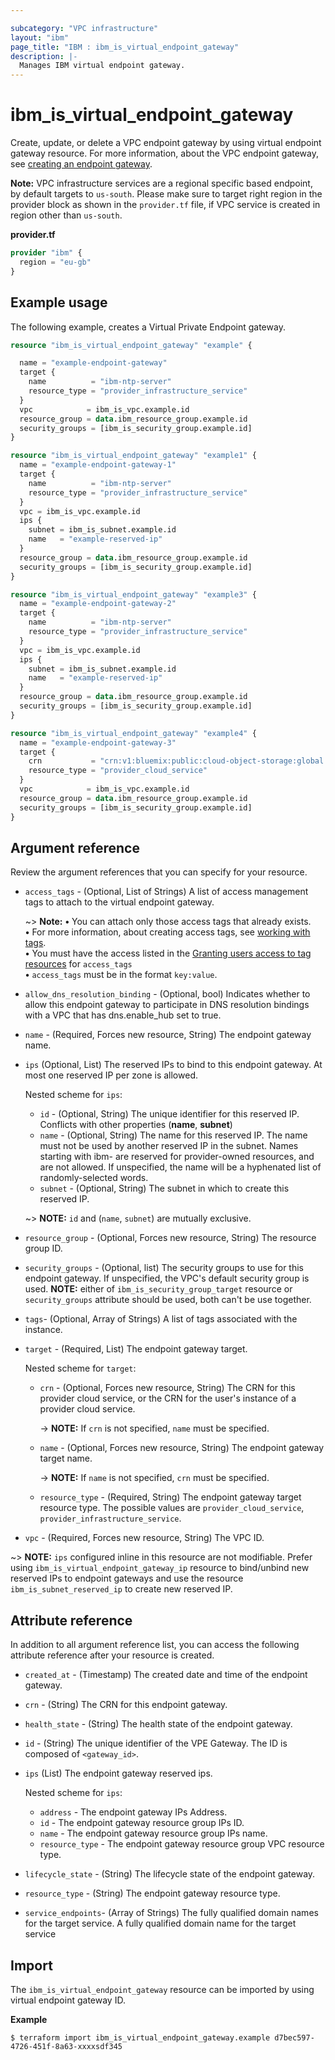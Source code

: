 ```yaml
---

subcategory: "VPC infrastructure"
layout: "ibm"
page_title: "IBM : ibm_is_virtual_endpoint_gateway"
description: |-
  Manages IBM virtual endpoint gateway.
---
```


# ibm_is_virtual_endpoint_gateway
Create, update, or delete a VPC endpoint gateway by using virtual endpoint gateway resource. For more information, about the VPC endpoint gateway, see [creating an endpoint gateway](https://cloud.ibm.com/docs/vpc?topic=vpc-ordering-endpoint-gateway).

**Note:** 
VPC infrastructure services are a regional specific based endpoint, by default targets to `us-south`. Please make sure to target right region in the provider block as shown in the `provider.tf` file, if VPC service is created in region other than `us-south`.

**provider.tf**

```terraform
provider "ibm" {
  region = "eu-gb"
}
```

## Example usage
The following example, creates a Virtual Private Endpoint gateway.

```terraform
resource "ibm_is_virtual_endpoint_gateway" "example" {

  name = "example-endpoint-gateway"
  target {
    name          = "ibm-ntp-server"
    resource_type = "provider_infrastructure_service"
  }
  vpc            = ibm_is_vpc.example.id
  resource_group = data.ibm_resource_group.example.id
  security_groups = [ibm_is_security_group.example.id]
}

resource "ibm_is_virtual_endpoint_gateway" "example1" {
  name = "example-endpoint-gateway-1"
  target {
    name          = "ibm-ntp-server"
    resource_type = "provider_infrastructure_service"
  }
  vpc = ibm_is_vpc.example.id
  ips {
    subnet = ibm_is_subnet.example.id
    name   = "example-reserved-ip"
  }
  resource_group = data.ibm_resource_group.example.id
  security_groups = [ibm_is_security_group.example.id]
}

resource "ibm_is_virtual_endpoint_gateway" "example3" {
  name = "example-endpoint-gateway-2"
  target {
    name          = "ibm-ntp-server"
    resource_type = "provider_infrastructure_service"
  }
  vpc = ibm_is_vpc.example.id
  ips {
    subnet = ibm_is_subnet.example.id
    name   = "example-reserved-ip"
  }
  resource_group = data.ibm_resource_group.example.id
  security_groups = [ibm_is_security_group.example.id]
}

resource "ibm_is_virtual_endpoint_gateway" "example4" {
  name = "example-endpoint-gateway-3"
  target {
    crn           = "crn:v1:bluemix:public:cloud-object-storage:global:::endpoint:s3.direct.mil01.cloud-object-storage.appdomain.cloud"
    resource_type = "provider_cloud_service"
  }
  vpc            = ibm_is_vpc.example.id
  resource_group = data.ibm_resource_group.example.id
  security_groups = [ibm_is_security_group.example.id]
}
```

## Argument reference
Review the argument references that you can specify for your resource. 
- `access_tags`  - (Optional, List of Strings) A list of access management tags to attach to the virtual endpoint gateway.

  ~> **Note:** 
  **&#x2022;** You can attach only those access tags that already exists.</br>
  **&#x2022;** For more information, about creating access tags, see [working with tags](https://cloud.ibm.com/docs/account?topic=account-tag&interface=ui#create-access-console).</br>
  **&#x2022;** You must have the access listed in the [Granting users access to tag resources](https://cloud.ibm.com/docs/account?topic=account-access) for `access_tags`</br>
  **&#x2022;** `access_tags` must be in the format `key:value`.

- `allow_dns_resolution_binding` - (Optional, bool) Indicates whether to allow this endpoint gateway to participate in DNS resolution bindings with a VPC that has dns.enable_hub set to true.
- `name` - (Required, Forces new resource, String) The endpoint gateway name.
- `ips`  (Optional, List) The reserved IPs to bind to this endpoint gateway. At most one reserved IP per zone is allowed.

  Nested scheme for `ips`:
  - `id` - (Optional, String) The unique identifier for this reserved IP. Conflicts with other properties (**name**,  **subnet**)
  - `name` - (Optional, String) The name for this reserved IP. The name must not be used by another reserved IP in the subnet. Names starting with ibm- are reserved for provider-owned resources, and are not allowed. If unspecified, the name will be a hyphenated list of randomly-selected words.
  - `subnet` - (Optional, String) The subnet in which to create this reserved IP.
  
  ~> **NOTE:** `id` and (`name`, `subnet`) are mutually exclusive.

- `resource_group` - (Optional, Forces new resource, String) The resource group ID.
- `security_groups` - (Optional, list) The security groups to use for this endpoint gateway. If unspecified, the VPC's default security group is used.
  **NOTE:** either of `ibm_is_security_group_target` resource or `security_groups` attribute should be used, both can't be use together.
- `tags`- (Optional, Array of Strings) A list of tags associated with the instance.
- `target` - (Required, List) The endpoint gateway target.

  Nested scheme for `target`:
  - `crn` - (Optional, Forces new resource, String) The CRN for this provider cloud service, or the CRN for the user's instance of a provider cloud service.

     -> **NOTE:** If `crn` is not specified, `name` must be specified. 
  - `name` - (Optional, Forces new resource, String) The endpoint gateway target name.

      -> **NOTE:** If `name` is not specified, `crn` must be specified. 
  - `resource_type` - (Required, String) The endpoint gateway target resource type. The possible values are `provider_cloud_service`, `provider_infrastructure_service`.
- `vpc` - (Required, Forces new resource, String) The VPC ID.

~> **NOTE:** `ips` configured inline in this resource are not modifiable. Prefer using `ibm_is_virtual_endpoint_gateway_ip` resource to bind/unbind new reserved IPs to endpoint gateways and use the resource `ibm_is_subnet_reserved_ip` to create new reserved IP.

## Attribute reference
In addition to all argument reference list, you can access the following attribute reference after your resource is created.

- `created_at` - (Timestamp) The created date and time of the endpoint gateway.
- `crn` - (String) The CRN for this endpoint gateway.
- `health_state` - (String) The health state of the endpoint gateway.
- `id` - (String) The unique identifier of the VPE Gateway. The ID is composed of `<gateway_id>`.
- `ips`  (List) The endpoint gateway reserved ips.

  Nested scheme for `ips`:
  - `address` -  The endpoint gateway IPs Address.
  - `id` -  The endpoint gateway resource group IPs ID.
  - `name` -  The endpoint gateway resource group IPs name.
  - `resource_type` -  The endpoint gateway resource group VPC resource type.

- `lifecycle_state` - (String) The lifecycle state of the endpoint gateway.
- `resource_type` - (String) The endpoint gateway resource type.
- `service_endpoints`- (Array of Strings) The fully qualified domain names for the target service. A fully qualified domain name for the target service

## Import
The `ibm_is_virtual_endpoint_gateway` resource can be imported by using virtual endpoint gateway ID.

**Example**

```
$ terraform import ibm_is_virtual_endpoint_gateway.example d7bec597-4726-451f-8a63-xxxxsdf345
```
